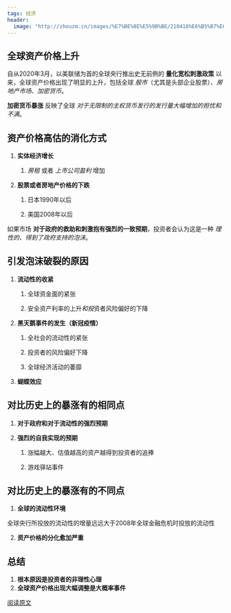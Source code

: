 ```yaml
---
tags: 经济
header:
  image: "http://zhouzm.cn/images/%E7%BE%8E%E5%9B%BE/210418%E6%B5%B7%E6%BB%A9.jpg"
---
```



## 全球资产价格上升

自从2020年3月，以美联储为首的全球央行推出史无前例的 **量化宽松刺激政策** 以来，全球资产价格出现了明显的上升，包括全球 *股市*（尤其是头部企业股票）、*房地产市场*、*加密货币*。

**加密货币暴涨** 反映了全球 *对于无限制的主权货币发行的发行量大幅增加的担忧和不满*。



## 资产价格高估的消化方式

1. **实体经济增长**

   1) *房租* 或者 *上市公司盈利* 增加

2. **股票或者房地产价格的下跌**

   1) 日本1990年以后

   2) 美国2008年以后

如果市场 **对于政府的救助和刺激抱有强烈的一致预期**，投资者会认为这是一种 *理性的、得到了政府支持的泡沫*。



## 引发泡沫破裂的原因

1. **流动性的收紧**

   1) 全球资金面的紧张

   2) 安全资产利率的上升*和投*资者风险偏好的下降

2. **黑天鹅事件的发生（新冠疫情）**

   1) 全社会的流动性的紧张

   2) 投资者的风险偏好下降

   3) 全球经济活动的萎靡
3. **蝴蝶效应**



## 对比历史上的暴涨有的相同点

1. **对于政府和对于流动性的强烈预期**

2. **强烈的自我实现的预期**

   1) 涨幅越大、估值越高的资产越得到投资者的追捧

   2) 游戏驿站事件



## 对比历史上的暴涨有的不同点

1. **全球的流动性环境**

  全球央行所投放的流动性的增量远远大于2008年全球金融危机时投放的流动性

2. **资产价格的分化愈加严重**



## 总结

1. **根本原因是投资者的非理性心理**
2. **全球资产价格出现大幅调整是大概率事件**

[阅读原文](https://m.huxiu.com/article/411050.html)

